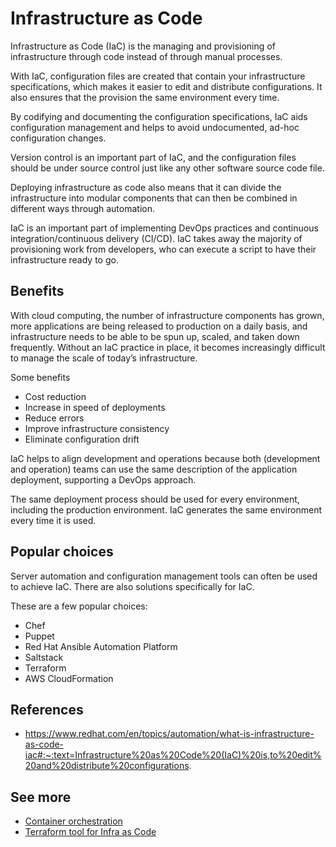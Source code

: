 # Infrastructure as Code

Infrastructure as Code (IaC) is the managing and provisioning of infrastructure through code instead of through manual processes.

With IaC, configuration files are created that contain your infrastructure specifications, which makes it easier to edit and distribute configurations. It also ensures that the provision the same environment every time.

By codifying and documenting the configuration specifications, IaC aids configuration management and helps to avoid undocumented, ad-hoc configuration changes.

Version control is an important part of IaC, and the configuration files should be under source control just like any other software source code file.

Deploying infrastructure as code also means that it can divide the infrastructure into modular components that can then be combined in different ways through automation.

IaC is an important part of implementing DevOps practices and continuous integration/continuous delivery (CI/CD). IaC takes away the majority of provisioning work from developers, who can execute a script to have their infrastructure ready to go.

## Benefits

With cloud computing, the number of infrastructure components has grown, more applications are being released to production on a daily basis, and infrastructure needs to be able to be spun up, scaled, and taken down frequently. Without an IaC practice in place, it becomes increasingly difficult to manage the scale of today’s infrastructure.

Some benefits

- Cost reduction
- Increase in speed of deployments
- Reduce errors
- Improve infrastructure consistency
- Eliminate configuration drift

IaC helps to align development and operations because both (development and operation) teams can use the same description of the application deployment, supporting a DevOps approach.

The same deployment process should be used for every environment, including the production environment. IaC generates the same environment every time it is used.

## Popular choices

Server automation and configuration management tools can often be used to achieve IaC. There are also solutions specifically for IaC.

These are a few popular choices:

- Chef
- Puppet
- Red Hat Ansible Automation Platform
- Saltstack
- Terraform
- AWS CloudFormation

## References

- https://www.redhat.com/en/topics/automation/what-is-infrastructure-as-code-iac#:~:text=Infrastructure%20as%20Code%20(IaC)%20is,to%20edit%20and%20distribute%20configurations.

## See more

- [Container orchestration](./container_orchestration.md)
- [Terraform tool for Infra as Code](./terraform.md)
